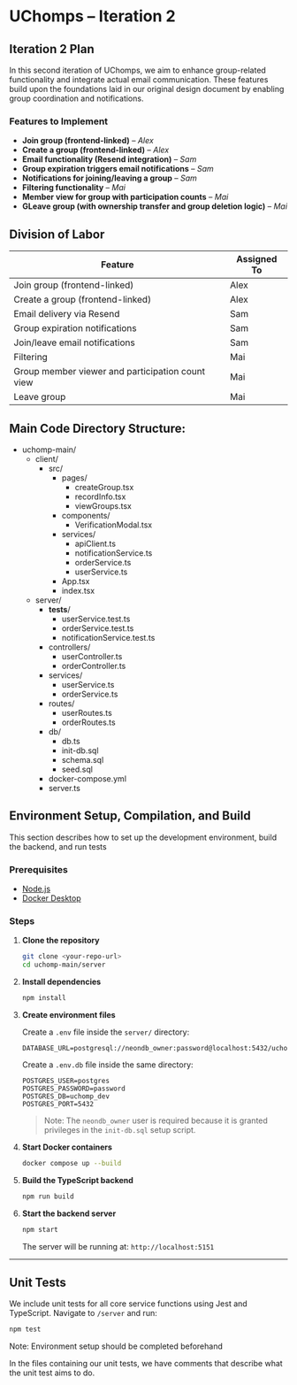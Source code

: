 # UChomps – Iteration 2

## Iteration 2 Plan

In this second iteration of UChomps, we aim to enhance group-related functionality and integrate actual email communication. These features build upon the foundations laid in our original design document by enabling group coordination and notifications.

### Features to Implement
- **Join group (frontend-linked)** – *Alex*
- **Create a group (frontend-linked)** – *Alex*
- **Email functionality (Resend integration)** – *Sam*
- **Group expiration triggers email notifications** – *Sam*
- **Notifications for joining/leaving a group** – *Sam*
- **Filtering functionality** – *Mai*
- **Member view for group with participation counts** – *Mai*
- **GLeave group (with ownership transfer and group deletion logic)** – *Mai*

## Division of Labor

| Feature                                          | Assigned To |
|--------------------------------------------------|-------------|
| Join group (frontend-linked)                     | Alex        |
| Create a group (frontend-linked)                 | Alex        |
| Email delivery via Resend                        | Sam         |
| Group expiration notifications                   | Sam         |
| Join/leave email notifications                   | Sam         |
| Filtering                                        | Mai         |
| Group member viewer and participation count view | Mai         |
| Leave group                                      | Mai         |

## Main Code Directory Structure:

- uchomp-main/
  - client/
    - src/
      - pages/
        - createGroup.tsx
        - recordInfo.tsx
        - viewGroups.tsx
      - components/
        - VerificationModal.tsx
      - services/
        - apiClient.ts
        - notificationService.ts
        - orderService.ts
        - userService.ts
      - App.tsx
      - index.tsx
  - server/
    - __tests__/
      - userService.test.ts
      - orderService.test.ts
      - notificationService.test.ts
    - controllers/
      - userController.ts
      - orderController.ts
    - services/
      - userService.ts
      - orderService.ts
    - routes/
      - userRoutes.ts
      - orderRoutes.ts
    - db/
      - db.ts
      - init-db.sql
      - schema.sql
      - seed.sql
    - docker-compose.yml
    - server.ts

## Environment Setup, Compilation, and Build

This section describes how to set up the development environment, build the backend, and run tests

### Prerequisites

- [Node.js](https://nodejs.org/)
- [Docker Desktop](https://docs.docker.com/desktop/)

### Steps

1. **Clone the repository**
   ```bash
   git clone <your-repo-url>
   cd uchomp-main/server
   ```

2. **Install dependencies**
   ```bash
   npm install
   ```

3. **Create environment files**

   Create a `.env` file inside the `server/` directory:
   ```env
   DATABASE_URL=postgresql://neondb_owner:password@localhost:5432/uchomp_dev
   ```

   Create a `.env.db` file inside the same directory:
   ```env
   POSTGRES_USER=postgres
   POSTGRES_PASSWORD=password
   POSTGRES_DB=uchomp_dev
   POSTGRES_PORT=5432
   ```

   > Note: The `neondb_owner` user is required because it is granted privileges in the `init-db.sql` setup script.

4. **Start Docker containers**
   ```bash
   docker compose up --build
   ```

5. **Build the TypeScript backend**
   ```bash
   npm run build
   ```

6. **Start the backend server**
   ```bash
   npm start
   ```

   The server will be running at: `http://localhost:5151`

---

## Unit Tests

We include unit tests for all core service functions using Jest and TypeScript. Navigate to `/server` and run:

```bash
npm test
```
Note: Environment setup should be completed beforehand

In the files containing our unit tests, we have comments that describe what the unit test aims to do.


